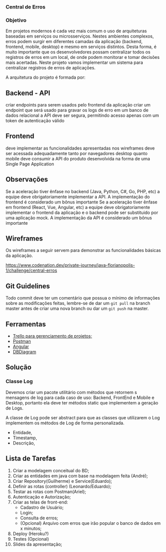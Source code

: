 ﻿### Central de Erros
### Objetivo
Em projetos modernos é cada vez mais comum o uso de arquiteturas baseadas em serviços ou microsserviços. Nestes ambientes complexos, erros podem surgir em diferentes camadas da aplicação (backend, frontend, mobile, desktop) e mesmo em serviços distintos. Desta forma, é muito importante que os desenvolvedores possam centralizar todos os registros de erros em um local, de onde podem monitorar e tomar decisões mais acertadas. Neste projeto vamos implementar um sistema para centralizar registros de erros de aplicações.

A arquitetura do projeto é formada por:

## Backend - API
criar endpoints para serem usados pelo frontend da aplicação
criar um endpoint que será usado para gravar os logs de erro em um banco de dados relacional
a API deve ser segura, permitindo acesso apenas com um token de autenticação válido
## Frontend
deve implementar as funcionalidades apresentadas nos wireframes
deve ser acessada adequadamente tanto por navegadores desktop quanto mobile
deve consumir a API do produto
desenvolvida na forma de uma Single Page Application
## Observações
Se a aceleração tiver ênfase no backend (Java, Python, C#, Go, PHP, etc) a equipe deve obrigatoriamente implementar a API. A implementação do frontend é considerado um bônus importante
Se a aceleração tiver ênfase em frontend (React, Vue, Angular, etc) a equipe deve obrigatoriamente implementar o frontend da aplicação e o backend pode ser substituido por uma aplicação mock. A implementação da API é considerado um bônus importante
## Wireframes
Os wireframes a seguir servem para demonstrar as funcionalidades básicas da aplicação.

https://www.codenation.dev/private-journey/java-florianopolis-1/challenge/central-erros

## Git Guidelines

Todo commit deve ter um comentário que possua o mínimo de informações sobre as modificações feitas,
lembre-se de dar um `git pull` na branch master antes de criar uma nova branch ou
dar um `git push` na master.

## Ferramentas
* [Trello para gerenciamento de projetos;](https://trello.com/)
* [Postman](https://www.getpostman.com/)
* [Angular](https://angular.io/)
* [DBDiagram](https://dbdiagram.io/)

## Solução

### Classe Log
Devemos criar um pacote utilitário com métodos que retornem s mensagens de log para cada caso de uso:
Backend, FrontEnd e Mobile e Desktop, portanto ela deve ter métodos static que implementem a geração de Logs.

A classe de Log pode ser abstract para que as classes que utilizarem o Log implementem os métodos de Log de forma
personalizada.

* Entidade,
* Timestamp,
* Descrição,

## Lista de Tarefas
1. Criar a modelagem conceitual do BD;
2. Criar as entidades em java com base na modelagem feita (André);
3. Criar Repository(Guilherme) e Service(Eduardo);
4. Definir as rotas (controller) (Leonardo/Eduardo);
5. Testar as rotas com Postman(Ariel);
6. Autenticação e Autorização;
7. Criar as telas de front-end:
   - Cadastro de Usuário;
   - Login;
   - Consulta de erros;
   - (Opcional) Arquivo com erros que irão popular o banco de dados em x minutos;
8. Deploy (Heroku?)
9. Testes (Opcional)
10. Slides da apresentação;
